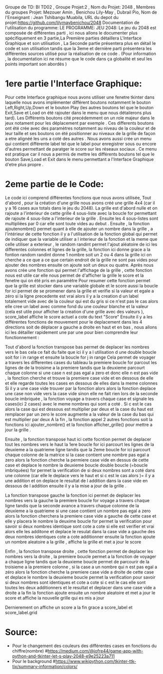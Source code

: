 Groupe de TD: BI TD02 , Groupe Projet:2 , Nom du Projet: 2048 ,
Membres du groupes Projet: Mezouer Amin , Benichou Lily-May , Dubrail Pio,
Nom de l'Enseignant : Jean Tshibangu Muabila,
URL du depot du projet:https://github.com/lilymaybenichou/2048
Documentation de l'utilisation du programme: 
LE PROGRAMME:
JEU 2048:
Le jeu du 2048 est composée de différentes parti , ici nous allons le documenter plus spécifiquement en 3 partie,La Première parties détaillera L'Interface Graphique et son utilisation , La Seconde partie 
présentera plus en détail le code et son utilisation tandis que la 3eme et dernière parti présentera 
les différentes sources utilisé pour la réalisation de ce code .
(Pour information , la documentation ici ne résume que le code dans ça globalité et seul les points 
important son abordés )

# 1ere partie l'Interface Graphique:


Pour cette Interface graphique nous avons utiliser une fenetre tkinter dans laquelle nous avons implémenter différent boutons notamment le bouton Left,Right,Up,Down et le bouton Play (les autres boutons tel que le bouton Exit,Save et Load on été rajouter dans le menu que nous détailerons plus 
tard). Les Différents boutons cité precédemment on un role majeur dans le jeux notament pour les 
déplacement par exemple . Ces differents boutons ont été crée avec des paramètres notamment au niveau 
de la couleur et de leur taille et ses boutons on été positionner au niveaux de la grille de façon a 
etre alignéé les uns a coté des autres . Nous avons aussi crée un menu qui contient différente label tel que le label pour enregistrer sous  ou encore d'autres permettant de paratger le score sur les réseaux sociaux . Ce menu est pratique car il nous a permis de mettre les différents boutons tel que le bouton 
Save,Load et Exit dans le menu permettant a l'Interface Graphique d'etre plus propre .

# 2eme partie de le Code:

Le code ici comprend différentes fonctions que nous avons utilisée,
Tout d'abord , pour la création d'une grille nous avons créé une grille 4x4 (car il y a 16 cases aux totals dans le jeu du 2048). 
La grille est d'abord nulle et on rajoute a l'interieur de cette grille 4 sous-liste avec la boucle 
for permettant de rajoute 4 sous-liste a l'interieur de la grille . 
Ensuite les 4 sous-listes sont multipliées par 0 car elle sont toute vides au debut .
Ensuite , la fonction ajoutenombre() permet quant à elle de ajouter un nombre dans la grille ,
a l'intérieur de cette fonction il y a l'utilisation de la fonction global qui permet de indiquer que la variable utiliser a l interieur de la fonction et la meme que celle utiliser a exterieur , le random randint permet l'ajout aléatoire de ici les differentes colonnes et lignes de la grille, 
la fonction ici donne grace a la fontion random randint donne 1 nombre soit un 2 ou 4 dans la grille 
ici on cherche a ce que a ce que certain endroit de la grille ne sont pas vides pour ajouter des nombres
ensuite on ajoute soit un deux ou quatre.
Après nous avons crée une fonction qui permet l'affichage de la grille , cette fonction nous est utile car elle nous permet de  d'afficher la grille le score et la fenetre qui on été pris en paramètre
Pour resumer cette fonction permet que la grille est stocker dans une variable globale et le score aussi 
 la boucle for ici permet de se promener dans la grille et verifie si la valeur et egale a zéro 
 si la ligne precedente est vrai alors il y a la creation d un label  totalement vide avec de la couleur qui est du gris si ce n'est pas le cas alors elle cree un label avec comme fond du une couleur blanche 
 et la valeur (cela est utile pour afficher la creation d'une grille avec des valeurs ),
score_label affiche le score actuel a cote du text "Score"
Ensuite il y a les différentes fonctions de mouvement pour le deplacement dans les 4 directions soit de 
déplacer a gauche a droite en haut et en bas , nous allons ici les détailler rapidement une par une pour bien comprendre leur fonctionnement :

Tout d'abord la fonction transpose bas permet de deplacer les nombres vers le bas cela ce fait du faite que ici il y a l utilisation d une double boucle soit for i in range et ensuite la boucle for j in range
Cela permet de voyager a travers les differentes cases du tableau 
 la premiere boucle for parcout les lignes de de la troisime a la premiere tandis que la deuxieme parcourt chaque colonne
si une case n est pas egal a zero et donc elle n est pas vide , la fonction cherche et trouve la premiere
 case vide et en dessous de elle et elle regarde toutes les cases en dessous de elles dans la meme colonnes
Si il y a une case vide trouver par la fonction alors alors la fonction deplace une case non vide vers
la case vide sinon elle ne fait rien 
lors de la seconde boucle imbriquée , la fonction voyage a travers chaque case et signale les cases(ici 2 cases) avec le meme nombres qui sont a coté  .  Si c est le cas alors la case qui est dessous est multiplier par deux et la case du haut est remplacer par un zero  le score augmente a la valeur de la case du bas qui est multiplier par deux A la fin , la fonction appel 2 autres fonctions soit la fonctions ici ajouter_nombre() et la fonction afficher_grille() pour mettre a jour la grille .

Ensuite , la fonction transpose haut ici cette focntion permet de deplacer tout les nombres vers le haut 
la 1ere boucle for ici parcourt les lignes de la deuxieme a la quatrieme ligne tandis que la 2eme boucle for ici parcourt chaque colonne  de la matrice  si la case contient une nombre pas egal a zero alors la fonction cherche la permiere case vide en dessus de cette case et deplace le nombre 
 la deuxieme boucle double boucle (=boucle imbriquées) for permet la verification de si deux nombres 
 sont a coté dans une colonne (car elle le deplace vers le haut et si c est le cas alors )=
il y a une addition et on deplace le resultat de l addition dans la case vide en dessous de l addition  ensuite il y a la mise a jour de la grille .

La fonction transpose gauche la fonction ici permet de deplacer les nombres vers la gauche 
 la premiere boucle for voyage a travers chaque ligne tandis que la seconde avance a travers chaque colonne de la deuxieme a la quatrieme
 si une case contient un nombre pas egal a zero alors la fonction cherchera la premiere case vide 
 a gauche de cette case et elle y  placera le nombre 
la deuxime boucle for permet la verification pour savoir si deux nombres identique sont cote a cote  si elle est verifier et vrai alors elle les additone et deplace le resulat dans la case vide 
 a gauche des deux nombres identiques cote a cote additionner 
 ensuite la fonction ajoute un nombre aleatoire a la grille , affiche la grille et met 
 a jour le score 

Enfin , la fonction transpose droite , cette fonction permet de deplacer les nombres vers la droite ,
 la premiere boucle permet a la fonction de voyager a chaque ligne tandis que la  deuxieme boucle permet
 de parcourir de la troisieme a la premiere colonne , si la case a un nombre qui n est pas egal a zéro 
 alors la fonction cherche la premiere case vide a droite de cette case et deplace le nombre 
la deuxieme boucle permet la verification pour savoir si deux nombres sont identiques et cote 
 a cote si c est le cas elle sont toutes les deux additionners et le resultat et deplacer dans une 
 case vide a droite 
 a la fin la fonction ajoute ensuite un nombre aleatoire et met a jour le score et affiche la nouvelle
 grille qui es mis a jour

Dernierement on affiche un score a la fin grace a score_label et score_label.grid

# Source:
- Pour le changement des couleurs des différentes cases en fonctions du chiffre(nombre)
#https://medium.com/@jofre44/game-app-with-python-and-tkinter-let-s-play-2048-e9e25223a711
- Pour le background
#https://www.wikipython.com/tkinter-ttk-tix/summary-information/colors/



 

